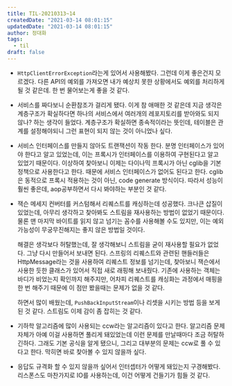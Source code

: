 ```yaml
---
title: TIL-20210313~14
createdDate: "2021-03-14 08:01:15"
updatedDate: "2021-03-14 08:01:15"
author: 정대화
tags:
  - til
draft: false
---
```


- `HttpClientErrorException`라는게 있어서 사용해봤다. 그런데 이게 좋은건지 모르겠다. 다른 API의 예외를 가져오면 내가 예상치 못한 상황에서도 예외를 처리하게 될 것 같은데. 한 번 물어보는게 좋을 것 같다.

- 서비스를 짜다보니 순환참조가 걸리게 됐다. 이게 참 애매한 것 같은데 지금 생각은 계층구조가 확실하다면 하나의 서비스에서 여러개의 레포지토리를 받아와도 되지 않나? 하는 생각이 들었다. 계층구조가 확실하면 종속적이라는 뜻인데, 테이블은 관계를 설정해야되니 그런 표현이 되지 않는 것이 아니었나 싶다. 

- 서비스 인터페이스를 만들지 않아도 트랜잭션이 작동 한다. 분명 인터페이스가 있어야 한다고 알고 있었는데, 이는 프록시가 인터페이스를 이용하여 구현된다고 알고 있었기 때문이다. 이상하여 찾아보니 이제는 다이나믹 프록시가 아닌 cglib을 기본 정책으로 사용한다고 한다. 때문에 서비스 인터페이스가 없어도 된다고 한다. cglib은 동적으로 프록시 적용하는 것이 아닌, code generate 방식이다. 따라서 성능이 훨씬 좋은데, aop공부하면서 다시 봐야하는 부분인 것 같다.

- 잭슨 메세지 컨버터를 커스텀해서 리퀘스트를 캐싱하는데 성공했다. 크나큰 삽질이 있었는데, 아무리 생각하고 찾아봐도 스트림을 재사용하는 방법이 없었기 때문이다. 물론 맨 마지막 바이트를 읽지 않고 넘기는 꼼수를 사용해볼 수도 있지만, 이는 예외 가능성이 무궁무진해지는 좋지 않은 방법일 것이다.

  해결은 생각보다 허탈했는데, 잘 생각해보니 스트림을 굳이 재사용할 필요가 없었다. 그냥 다시 만들어서 보내면 된다. 스프링의 리퀘스트와 관련된 핸들러들은 HttpMessage라는 것을 사용하여 리퀘스트 정보를 넘기는데, 찾아보니 잭슨에서 사용한 듯한 클래스가 있어서 직접 새로 래핑해 보내줬다. 기존에 사용하는 객체는 바디가 비었는지 확인까지 해주지만, 어차피 리퀘스트를 캐싱화는 과정에서 매핑을 한 번 해주기 때문에 이 점만 봤을때는 문제가 없을 것 같다.

  하면서 많이 배웠는데, `PushBackInputStream`이나 리셋을 시키는 방법 등을 보게 된 것 같다. 스트림도 이제 감이 좀 잡히는 것 같다.

- 기하학 알고리즘에 많이 사용되는 ccw라는 알고리즘이 있다고 한다. 알고리즘 문제 자체가 아예 이걸 사용하면 풀리게 돼있었는데 이런 문제를 만날때마다 조금 허탈하긴하다. 그래도 기본 공식을 알게 됐으니, 그리고 대부분의 문제는 ccw로 풀 수 있다고 한다. 막히면 바로 찾아볼 수 있지 않을까 싶다.

- 응답도 규격화 할 수 있지 않을까 싶어서 인터셉터가 어떻게 돼있는지 구경해봤다. 리스폰스도 마찬가지로 IO를 사용하는데, 이건 어떻게 건들기가 힘들 것 같다.
